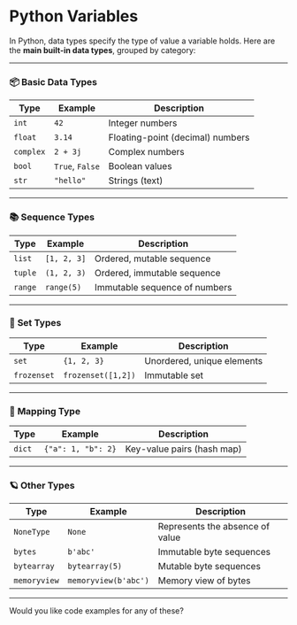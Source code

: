 ﻿# Python Variables

In Python, data types specify the type of value a variable holds. Here are the **main built-in data types**, grouped by category:

---

### 📦 **Basic Data Types**

| Type      | Example         | Description                      |
| --------- | --------------- | -------------------------------- |
| `int`     | `42`            | Integer numbers                  |
| `float`   | `3.14`          | Floating-point (decimal) numbers |
| `complex` | `2 + 3j`        | Complex numbers                  |
| `bool`    | `True`, `False` | Boolean values                   |
| `str`     | `"hello"`       | Strings (text)                   |

---

### 📚 **Sequence Types**

| Type    | Example     | Description                   |
| ------- | ----------- | ----------------------------- |
| `list`  | `[1, 2, 3]` | Ordered, mutable sequence     |
| `tuple` | `(1, 2, 3)` | Ordered, immutable sequence   |
| `range` | `range(5)`  | Immutable sequence of numbers |

---

### 🧱 **Set Types**

| Type        | Example            | Description                |
| ----------- | ------------------ | -------------------------- |
| `set`       | `{1, 2, 3}`        | Unordered, unique elements |
| `frozenset` | `frozenset([1,2])` | Immutable set              |

---

### 📒 **Mapping Type**

| Type   | Example            | Description                |
| ------ | ------------------ | -------------------------- |
| `dict` | `{"a": 1, "b": 2}` | Key-value pairs (hash map) |

---

### 🪐 **Other Types**

| Type         | Example              | Description                     |
| ------------ | -------------------- | ------------------------------- |
| `NoneType`   | `None`               | Represents the absence of value |
| `bytes`      | `b'abc'`             | Immutable byte sequences        |
| `bytearray`  | `bytearray(5)`       | Mutable byte sequences          |
| `memoryview` | `memoryview(b'abc')` | Memory view of bytes            |

---

Would you like code examples for any of these?
